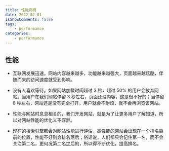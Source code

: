 ```yaml
---
title: 性能说明
date: 2022-02-01
isShowComments: false
tags:
    - performance
categories:
    - performance
---
```


## 性能

-   互联网发展迅速，网站内容越来越多，功能越来越强大，页面越来越炫酷，伴随而来的访问速度就受到影响。

-   没有人喜欢等待。如果网站加载时间超过 3 秒，超过 50% 的用户会放弃网站。当用户在我们网站停留 3 秒左右，页面还没内容，这是很不好的；当停留 8 秒左右，网站还是没有完全打开，用户就会不耐烦，就不会再浏览该网站。

-   性能与网站时息息相关的，我们开发网站，就是为了让更多用户了解知道，所以对网站性能的优化义不容辞。

-   现在的搜索引擎都会对网站性能进行评估，高性能的网站会出现在一个排名靠前的位置，性能不好则会排名落后；俗话说，人们都只会记住第一名，而不会关注第二名，更何况第二名之后的，所以得不断优化，提高排名。
